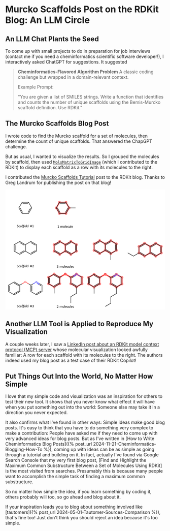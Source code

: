 # Murcko Scaffolds Post on the RDKit Blog: An LLM Circle

## An LLM Chat Plants the Seed

To come up with small projects to do in preparation for job interviews (contact me if you need a cheminformatics scientific software developer!), I interactively asked ChatGPT for suggestions. It suggested

> **Cheminformatics-Flavored Algorithm Problem**
> A classic coding challenge but wrapped in a domain-relevant context.
>
> Example Prompt:
>
> "You are given a list of SMILES strings. Write a function that identifies and counts the number of unique scaffolds using the Bemis-Murcko scaffold definition. Use RDKit."

## The Murcko Scaffolds Blog Post

I wrote code to find the Murcko scaffold for a set of molecules, then determine the count of unique scaffolds. That answered the ChapGPT challenge.

But as usual, I wanted to visualize the results. So I grouped the molecules by scaffold, then used [`MolsMatrixToGridImage`](https://greglandrum.github.io/rdkit-blog/posts/2023-10-25-molsmatrixtogridimage.html) (which I contributed to the RDKit) to display each scaffold as a row with its molecules to the right.

I contributed the [Murcko Scaffolds Tutorial](https://greglandrum.github.io/rdkit-blog/posts/2025-06-06-murcko-scaffolds.html) post to the RDKit blog. Thanks to Greg Landrum for publishing the post on that blog!

![Molecular grid displaying each of three Murcko scaffolds as a row, with 1-3 molecules to the right of that scaffold](/images/murcko_scaffold_matrix.png)

## Another LLM Tool is Applied to Reproduce My Visualization

A couple weeks later, I saw a [LinkedIn post about an RDKit model context protocol (MCP) server](https://www.linkedin.com/feed/update/urn:li:activity:7343304678215970816/) whose molecular visualization looked awfully familiar: A row for each scaffold with its molecules to the right. The authors indeed used my blog post as a test case of their RDKit Copilot!

## Put Things Out Into the World, No Matter How Simple

I love that my simple code and visualization was an inspiration for others to test their new tool. It shows that you never know what effect it will have when you put something out into the world: Someone else may take it in a direction you never expected.

It also confirms what I've found in other ways: Simple ideas make good blog posts. It's easy to think that you have to do something very complex to make a contribution: People have asked me if they need to come up with very advanced ideas for blog posts. But as I've written in [How to Write Cheminformatics Blog Posts]({% post_url 2024-11-21-Cheminformatics-Blogging-How-To %}), coming up with ideas can be as simple as going through a tutorial and building on it. In fact, actually I've found via Google Search Console that my very first blog post, [Find and Highlight the Maximum Common Substructure Between a Set of Molecules Using RDKit] is the most visited from searches. Presumably this is because many people want to accomplish the simple task of finding a maximum common substructure.

So no matter how simple the idea, if you learn something by coding it, others probably will too, so go ahead and blog about it.

If your inspiration leads you to blog about something involved like [tautomers]({% post_url 2024-05-01-Tautomer-Sources-Comparison %}), that's fine too! Just don't think you should reject an idea because it's too simple.
